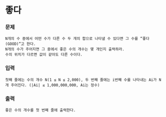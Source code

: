 # 좋다
### 문제
    N개의 수 중에서 어떤 수가 다른 수 두 개의 합으로 나타낼 수 있다면 그 수를 “좋다(GOOD)”고 한다.
    N개의 수가 주어지면 그 중에서 좋은 수의 개수는 몇 개인지 출력하라.
    수의 위치가 다르면 값이 같아도 다른 수이다.

### 입력
    첫째 줄에는 수의 개수 N(1 ≤ N ≤ 2,000), 두 번째 줄에는 i번째 수를 나타내는 Ai가 N개 주어진다. (|Ai| ≤ 1,000,000,000, Ai는 정수)

### 출력
    좋은 수의 개수를 첫 번째 줄에 출력한다.
    